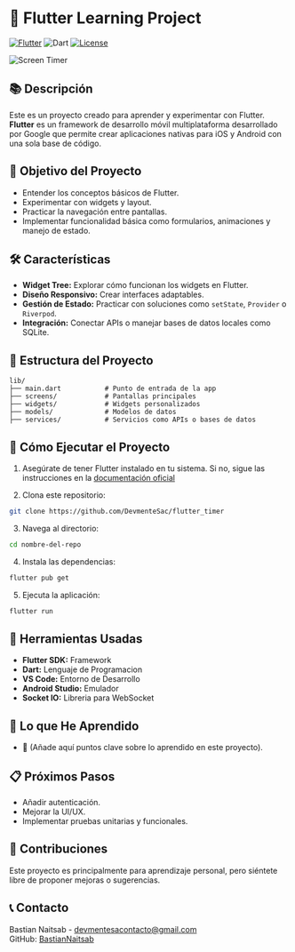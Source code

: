 # 🚀 Flutter Learning Project

[![Flutter](https://img.shields.io/badge/Flutter-Framework-blue)](https://flutter.dev)
![Dart](https://img.shields.io/badge/Dart-Language-blue)
[![License](https://img.shields.io/badge/License-MIT-green.svg)](LICENSE)

![Screen Timer](https://bloclibrary.dev/_astro/flutter-counter.B_w0ovsj_1isDyF.webp)

## 📚 Descripción

Este es un proyecto creado para aprender y experimentar con Flutter. **Flutter** es un framework de desarrollo móvil multiplataforma desarrollado por Google que permite crear aplicaciones nativas para iOS y Android con una sola base de código.

## 🎯 Objetivo del Proyecto

- Entender los conceptos básicos de Flutter.
- Experimentar con widgets y layout.
- Practicar la navegación entre pantallas.
- Implementar funcionalidad básica como formularios, animaciones y manejo de estado.

## 🛠️ Características

- **Widget Tree:** Explorar cómo funcionan los widgets en Flutter.
- **Diseño Responsivo:** Crear interfaces adaptables.
- **Gestión de Estado:** Practicar con soluciones como `setState`, `Provider` o `Riverpod`.
- **Integración:** Conectar APIs o manejar bases de datos locales como SQLite.

## 📂 Estructura del Proyecto

```plaintext
lib/
├── main.dart           # Punto de entrada de la app
├── screens/            # Pantallas principales
├── widgets/            # Widgets personalizados
├── models/             # Modelos de datos
├── services/           # Servicios como APIs o bases de datos
```

## 🚀 Cómo Ejecutar el Proyecto

1. Asegúrate de tener Flutter instalado en tu sistema. Si no, sigue las instrucciones en la [documentación oficial](https://flutter.dev/)

2. Clona este repositorio:

```bash
git clone https://github.com/DevmenteSac/flutter_timer
```

3. Navega al directorio:

```bash
cd nombre-del-repo
```

4. Instala las dependencias:

```bash
flutter pub get
```

5. Ejecuta la aplicación:

```bash
flutter run
```

## 🧰 Herramientas Usadas

- **Flutter SDK:** Framework
- **Dart:** Lenguaje de Programacion
- **VS Code:** Entorno de Desarrollo
- **Android Studio:** Emulador
- **Socket IO:** Libreria para WebSocket

## 📖 Lo que He Aprendido

- 🌟 (Añade aquí puntos clave sobre lo aprendido en este proyecto).

## 📋 Próximos Pasos

- Añadir autenticación.
- Mejorar la UI/UX.
- Implementar pruebas unitarias y funcionales.

## 🤝 Contribuciones

Este proyecto es principalmente para aprendizaje personal, pero siéntete libre de proponer mejoras o sugerencias.

## 📞 Contacto
Bastian Naitsab - [devmentesacontacto@gmail.com](mailto:devmentesacontacto@gmail.com)  
GitHub: [BastianNaitsab](https://github.com/BastianNaitsab)